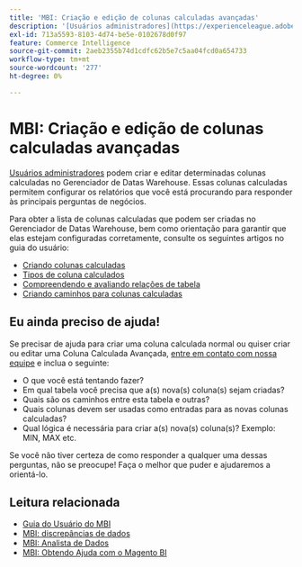 ```yaml
---
title: 'MBI: Criação e edição de colunas calculadas avançadas'
description: '[Usuários administradores](https://experienceleague.adobe.com/en/docs/commerce-business-intelligence/mbi/administrator/user-mgmt/user-management) podem criar e editar determinadas colunas calculadas no Gerenciador de Datas Warehouse. Essas colunas calculadas permitem configurar os relatórios que você está procurando para responder às principais perguntas de negócios.'
exl-id: 713a5593-8103-4d74-be5e-0102678d0f97
feature: Commerce Intelligence
source-git-commit: 2aeb2355b74d1cdfc62b5e7c5aa04fcd0a654733
workflow-type: tm+mt
source-wordcount: '277'
ht-degree: 0%

---
```


# MBI: Criação e edição de colunas calculadas avançadas

[Usuários administradores](https://experienceleague.adobe.com/en/docs/commerce-business-intelligence/mbi/administrator/user-mgmt/user-management) podem criar e editar determinadas colunas calculadas no Gerenciador de Datas Warehouse. Essas colunas calculadas permitem configurar os relatórios que você está procurando para responder às principais perguntas de negócios.

Para obter a lista de colunas calculadas que podem ser criadas no Gerenciador de Datas Warehouse, bem como orientação para garantir que elas estejam configuradas corretamente, consulte os seguintes artigos no guia do usuário:

* [Criando colunas calculadas](https://experienceleague.adobe.com/en/docs/commerce-business-intelligence/mbi/analyze/warehouse-manager/creating-calculated-columns)
* [Tipos de coluna calculados](https://experienceleague.adobe.com/en/docs/commerce-business-intelligence/mbi/analyze/warehouse-manager/calc-column-types)
* [Compreendendo e avaliando relações de tabela](https://experienceleague.adobe.com/en/docs/commerce-business-intelligence/mbi/analyze/warehouse-manager/table-relationships)
* [Criando caminhos para colunas calculadas](https://experienceleague.adobe.com/en/docs/commerce-business-intelligence/mbi/analyze/warehouse-manager/create-paths-calc-columns)

## Eu ainda preciso de ajuda!

Se precisar de ajuda para criar uma coluna calculada normal ou quiser criar ou editar uma Coluna Calculada Avançada, [entre em contato com nossa equipe](/help/help-center-guide/help-center/magento-help-center-user-guide.md#submit-ticket) e inclua o seguinte:

* O que você está tentando fazer?
* Em qual tabela você precisa que a(s) nova(s) coluna(s) sejam criadas?
* Quais são os caminhos entre esta tabela e outras?
* Quais colunas devem ser usadas como entradas para as novas colunas calculadas?
* Qual lógica é necessária para criar a(s) nova(s) coluna(s)? Exemplo: MIN, MAX etc.

Se você não tiver certeza de como responder a qualquer uma dessas perguntas, não se preocupe! Faça o melhor que puder e ajudaremos a orientá-lo.

## Leitura relacionada

* [Guia do Usuário do MBI](https://experienceleague.adobe.com/en/docs/commerce-business-intelligence/mbi/guide-overview)
* [MBI: discrepâncias de dados](/help/troubleshooting/miscellaneous/mbi-data-discrepancies.md)
* [MBI: Analista de Dados](https://experienceleague.adobe.com/en/docs/commerce-business-intelligence/mbi/analyze/data-analyst)
* [MBI: Obtendo Ajuda com o Magento BI](https://experienceleague.adobe.com/en/docs/commerce-business-intelligence/mbi/start/sign-in)
